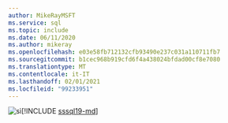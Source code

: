 ```yaml
---
author: MikeRayMSFT
ms.service: sql
ms.topic: include
ms.date: 06/11/2020
ms.author: mikeray
ms.openlocfilehash: e03e58fb712132cfb93490e237c031a110711fb7
ms.sourcegitcommit: b1cec968b919cfd6f4a438024bfdad00cf8e7080
ms.translationtype: MT
ms.contentlocale: it-IT
ms.lasthandoff: 02/01/2021
ms.locfileid: "99233951"
---
```

<Token>![sì](../media/yes-icon.png)[!INCLUDE [sssql19-md](../sssql19-md.md)]</Token>


